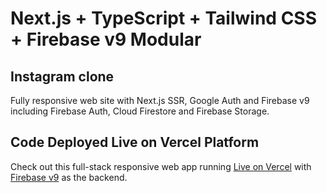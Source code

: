 # Next.js + TypeScript + Tailwind CSS + Firebase v9 Modular

## Instagram clone

Fully responsive web site with Next.js SSR, Google Auth and Firebase v9 including Firebase Auth, Cloud Firestore and Firebase Storage.

## Code Deployed Live on Vercel Platform

Check out this full-stack responsive web app running [Live on Vercel](https://launchpad-nextjs-typescript-clone-instagram.vercel.app/) with [Firebase v9](https://firebase.google.com/) as the backend.
